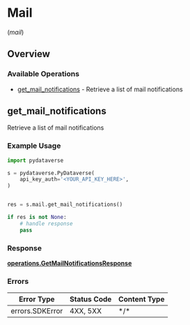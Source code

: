 # Mail
(*mail*)

## Overview

### Available Operations

* [get_mail_notifications](#get_mail_notifications) - Retrieve a list of mail notifications

## get_mail_notifications

Retrieve a list of mail notifications

### Example Usage

```python
import pydataverse

s = pydataverse.PyDataverse(
    api_key_auth='<YOUR_API_KEY_HERE>',
)


res = s.mail.get_mail_notifications()

if res is not None:
    # handle response
    pass

```

### Response

**[operations.GetMailNotificationsResponse](../../models/operations/getmailnotificationsresponse.md)**

### Errors

| Error Type      | Status Code     | Content Type    |
| --------------- | --------------- | --------------- |
| errors.SDKError | 4XX, 5XX        | \*/\*           |